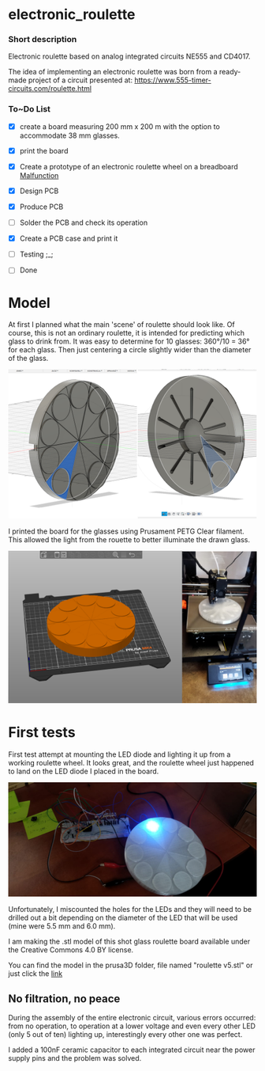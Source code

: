 # electronic_roulette
### Short description
Electronic roulette based on analog integrated circuits NE555 and CD4017.

The idea of ​​implementing an electronic roulette was born from a ready-made project of a circuit presented at: https://www.555-timer-circuits.com/roulette.html

### To~Do List

- [x] create a board measuring 200 mm x 200 m with the option to accommodate 38 mm glasses.
- [x] print the board
- [x] Create a prototype of an electronic roulette wheel on a breadboard [Malfunction](#no-filtration-no-peace)
- [x] Design PCB
- [x] Produce PCB
- [ ] Solder the PCB and check its operation
- [x] Create a PCB case and print it
- [ ] Testing ;_;
- [ ] Done


# Model

At first I planned what the main 'scene' of roulette should look like. Of course, this is not an ordinary roulette, it is intended for predicting which glass to drink from.
It was easy to determine for 10 glasses: 360°/10 = 36° for each glass. Then just centering a circle slightly wider than the diameter of the glass.

 ![Fusion360](pic/fusionview.png)

I printed the board for the glasses using Prusament PETG Clear filament. This allowed the light from the rouette to better illuminate the drawn glass.

![Prusa](pic/processprint.png)


# First tests

First test attempt at mounting the LED diode and lighting it up from a working roulette wheel. It looks great, and the roulette wheel just happened to land on the LED diode I placed in the board.

![FR](pic/prerulette.jpg)

Unfortunately, I miscounted the holes for the LEDs and they will need to be drilled out a bit depending on the diameter of the LED that will be used (mine were 5.5 mm and 6.0 mm).

I am making the .stl model of this shot glass roulette board available under the Creative Commons 4.0 BY license.

You can find the model in the prusa3D folder, file named "roulette v5.stl" or just click the [link](prusa3D/ruletka%20v5.stl)



## No filtration, no peace

During the assembly of the entire electronic circuit, various errors occurred: from no operation, to operation at a lower voltage and even every other LED (only 5 out of ten) lighting up, interestingly every other one was perfect.

I added a 100nF ceramic capacitor to each integrated circuit near the power supply pins and the problem was solved.